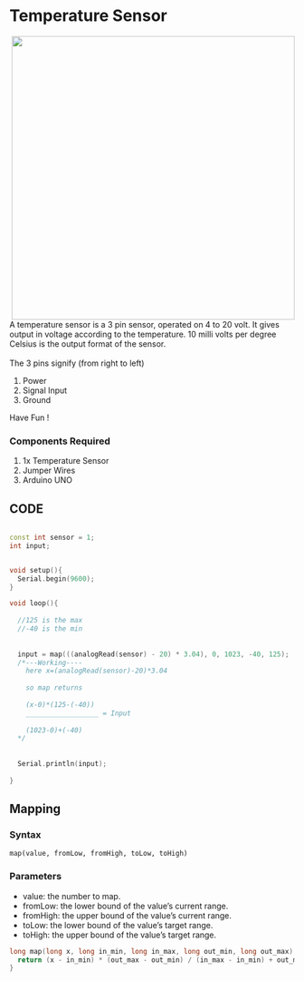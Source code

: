 <h1>Temperature Sensor</h1>

<div>
    <img width=500 align=right src="https://github.com/Curovearth/Dive-into-Electronics/blob/main/Basics%20of%20Arduino/09-Temperature%20Sensor/Temperature%20sensor.png">
    <p>A temperature sensor is a 3 pin sensor, operated on 4 to 20 volt. It gives output in voltage according to the temperature. 10 milli volts per degree Celsius is the output format of the sensor.<br><br>
        The 3 pins signify (from right to left)
      <ol>
        <li>Power</li>
        <li>Signal Input</li>
        <li>Ground</li>
      </ol>
  Have Fun !</p>
    
  <h3>Components Required</h3>
  <ol>
    <li>1x Temperature Sensor</li>
    <li>Jumper Wires</li>
    <li>Arduino UNO</li>
  </ol>
    
</div>


  
## CODE
```C++

const int sensor = 1;
int input;


void setup(){
  Serial.begin(9600);
}

void loop(){
  
  //125 is the max
  //-40 is the min
  
  
  input = map(((analogRead(sensor) - 20) * 3.04), 0, 1023, -40, 125);
  /*---Working----
  	here x=(analogRead(sensor)-20)*3.04
    
    so map returns 
    
    (x-0)*(125-(-40))
    __________________ = Input
    
  	(1023-0)+(-40)
  */
  
  
  Serial.println(input);
  
}

```

## Mapping

### Syntax
```
map(value, fromLow, fromHigh, toLow, toHigh)
```
### Parameters

<ul>
    <li>value: the number to map.</li>
    <li>fromLow: the lower bound of the value’s current range.</li>
    <li>fromHigh: the upper bound of the value’s current range.</li>
    <li>toLow: the lower bound of the value’s target range.</li>
    <li>toHigh: the upper bound of the value’s target range.</li>
</ul>


```C++
long map(long x, long in_min, long in_max, long out_min, long out_max) {
  return (x - in_min) * (out_max - out_min) / (in_max - in_min) + out_min;
}
```
